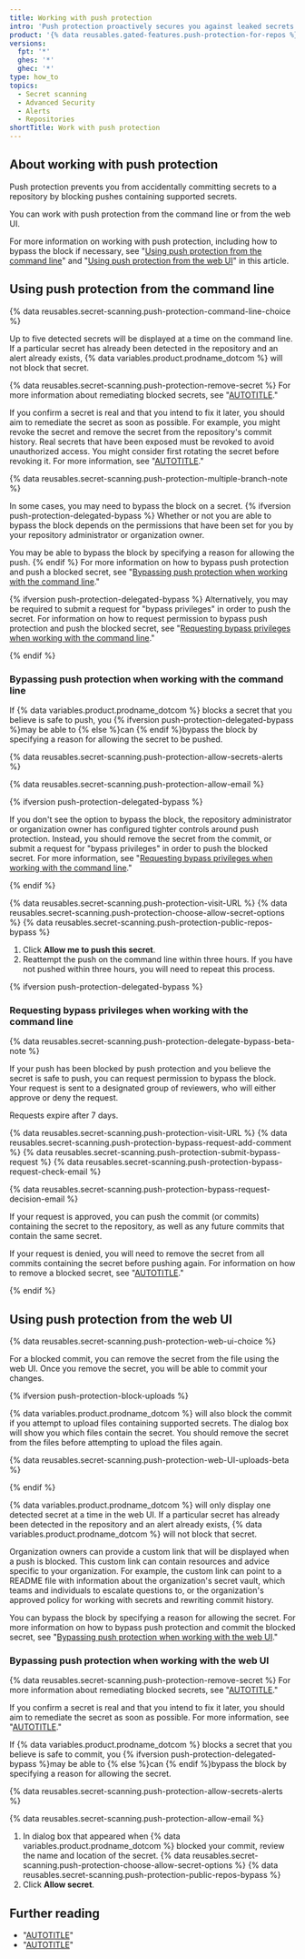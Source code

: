 ```yaml
---
title: Working with push protection
intro: 'Push protection proactively secures you against leaked secrets in your repositories by blocking pushes containing secrets. To push a commit containing a secret, you must specify a reason for bypassing the block{% ifversion push-protection-delegated-bypass %}, or, if required, request bypass privileges to bypass the block{% endif %}.'
product: '{% data reusables.gated-features.push-protection-for-repos %}'
versions:
  fpt: '*'
  ghes: '*'
  ghec: '*'
type: how_to
topics:
  - Secret scanning
  - Advanced Security
  - Alerts
  - Repositories
shortTitle: Work with push protection
---
```


## About working with push protection

Push protection prevents you from accidentally committing secrets to a repository by blocking pushes containing supported secrets.

You can work with push protection from the command line or from the web UI.

For more information on working with push protection, including how to bypass the block if necessary, see "[Using push protection from the command line](#using-push-protection-from-the-command-line)" and "[Using push protection from the web UI](#using-push-protection-from-the-web-ui)" in this article.

## Using push protection from the command line

{% data reusables.secret-scanning.push-protection-command-line-choice %}

Up to five detected secrets will be displayed at a time on the command line. If a particular secret has already been detected in the repository and an alert already exists, {% data variables.product.prodname_dotcom %} will not block that secret.

{% data reusables.secret-scanning.push-protection-remove-secret %} For more information about remediating blocked secrets, see "[AUTOTITLE](/code-security/secret-scanning/pushing-a-branch-blocked-by-push-protection#resolving-a-blocked-push-on-the-command-line)."

If you confirm a secret is real and that you intend to fix it later, you should aim to remediate the secret as soon as possible. For example, you might revoke the secret and remove the secret from the repository's commit history. Real secrets that have been exposed must be revoked to avoid unauthorized access. You might consider first rotating the secret before revoking it. For more information, see "[AUTOTITLE](/authentication/keeping-your-account-and-data-secure/removing-sensitive-data-from-a-repository)."

{% data reusables.secret-scanning.push-protection-multiple-branch-note %}

In some cases, you may need to bypass the block on a secret. {% ifversion push-protection-delegated-bypass %} Whether or not you are able to bypass the block depends on the permissions that have been set for you by your repository administrator or organization owner.

You may be able to bypass the block by specifying a reason for allowing the push. {% endif %} For more information on how to bypass push protection and push a blocked secret, see "[Bypassing push protection when working with the command line](#bypassing-push-protection-when-working-with-the-command-line)."

{% ifversion push-protection-delegated-bypass %} Alternatively, you may be required to submit a request for "bypass privileges" in order to push the secret. For information on how to request permission to bypass push protection and push the blocked secret, see "[Requesting bypass privileges when working with the command line](#requesting-bypass-privileges-when-working-with-the-command-line)."

{% endif %}

### Bypassing push protection when working with the command line

If {% data variables.product.prodname_dotcom %} blocks a secret that you believe is safe to push, you {% ifversion push-protection-delegated-bypass %}may be able to {% else %}can {% endif %}bypass the block by specifying a reason for allowing the secret to be pushed.

{% data reusables.secret-scanning.push-protection-allow-secrets-alerts %}

{% data reusables.secret-scanning.push-protection-allow-email %}

{% ifversion push-protection-delegated-bypass %}

If you don't see the option to bypass the block, the repository administrator or organization owner has configured tighter controls around push protection. Instead, you should remove the secret from the commit, or submit a request for "bypass privileges" in order to push the blocked secret. For more information, see "[Requesting bypass privileges when working with the command line](#requesting-bypass-privileges-when-working-with-the-command-line)."

{% endif %}

{% data reusables.secret-scanning.push-protection-visit-URL %}
{% data reusables.secret-scanning.push-protection-choose-allow-secret-options %}
{% data reusables.secret-scanning.push-protection-public-repos-bypass %}
1. Click **Allow me to push this secret**.
1. Reattempt the push on the command line within three hours. If you have not pushed within three hours, you will need to repeat this process.

{% ifversion push-protection-delegated-bypass %}

### Requesting bypass privileges when working with the command line

{% data reusables.secret-scanning.push-protection-delegate-bypass-beta-note %}

If your push has been blocked by push protection and you believe the secret is safe to push, you can request permission to bypass the block. Your request is sent to a designated group of reviewers, who will either approve or deny the request.

Requests expire after 7 days.

{% data reusables.secret-scanning.push-protection-visit-URL %}
{% data reusables.secret-scanning.push-protection-bypass-request-add-comment %}
{% data reusables.secret-scanning.push-protection-submit-bypass-request %}
{% data reusables.secret-scanning.push-protection-bypass-request-check-email %}

{% data reusables.secret-scanning.push-protection-bypass-request-decision-email %}

If your request is approved, you can push the commit (or commits) containing the secret to the repository, as well as any future commits that contain the same secret.

If your request is denied, you will need to remove the secret from all commits containing the secret before pushing again. For information on how to remove a blocked secret, see "[AUTOTITLE](/code-security/secret-scanning/pushing-a-branch-blocked-by-push-protection#resolving-a-blocked-push-on-the-command-line)."

{% endif %}

## Using push protection from the web UI

{% data reusables.secret-scanning.push-protection-web-ui-choice %}

For a blocked commit, you can remove the secret from the file using the web UI. Once you remove the secret, you will be able to commit your changes.

{% ifversion push-protection-block-uploads %}

{% data variables.product.prodname_dotcom %} will also block the commit if you attempt to upload files containing supported secrets. The dialog box will show you which files contain the secret. You should remove the secret from the files before attempting to upload the files again.

{% data reusables.secret-scanning.push-protection-web-UI-uploads-beta %}

{% endif %}

{% data variables.product.prodname_dotcom %} will only display one detected secret at a time in the web UI. If a particular secret has already been detected in the repository and an alert already exists, {% data variables.product.prodname_dotcom %} will not block that secret.

Organization owners can provide a custom link that will be displayed when a push is blocked. This custom link can contain resources and advice specific to your organization. For example, the custom link can point to a README file with information about the organization's secret vault, which teams and individuals to escalate questions to, or the organization's approved policy for working with secrets and rewriting commit history.

You can bypass the block by specifying a reason for allowing the secret. For more information on how to bypass push protection and commit the blocked secret, see "[Bypassing push protection when working with the web UI](#bypassing-push-protection-when-working-with-the-web-ui)."

### Bypassing push protection when working with the web UI

{% data reusables.secret-scanning.push-protection-remove-secret %} For more information about remediating blocked secrets, see "[AUTOTITLE](/code-security/secret-scanning/pushing-a-branch-blocked-by-push-protection#resolving-a-blocked-push-in-the-web-ui)."

If you confirm a secret is real and that you intend to fix it later, you should aim to remediate the secret as soon as possible. For more information, see "[AUTOTITLE](/authentication/keeping-your-account-and-data-secure/removing-sensitive-data-from-a-repository)."

If {% data variables.product.prodname_dotcom %} blocks a secret that you believe is safe to commit, you {% ifversion push-protection-delegated-bypass %}may be able to {% else %}can {% endif %}bypass the block by specifying a reason for allowing the secret.

{% data reusables.secret-scanning.push-protection-allow-secrets-alerts %}

{% data reusables.secret-scanning.push-protection-allow-email %}

1. In dialog box that appeared when {% data variables.product.prodname_dotcom %} blocked your commit, review the name and location of the secret.
{% data reusables.secret-scanning.push-protection-choose-allow-secret-options %}
{% data reusables.secret-scanning.push-protection-public-repos-bypass %}
1. Click **Allow secret**.

## Further reading

- "[AUTOTITLE](/code-security/secret-scanning/pushing-a-branch-blocked-by-push-protection)"
- "[AUTOTITLE](/code-security/secret-scanning/push-protection-for-repositories-and-organizations)"

